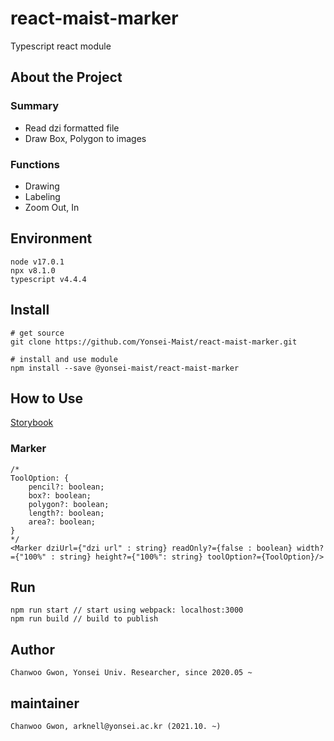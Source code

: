 # react-maist-marker
Typescript react module  

## About the Project

### Summary
- Read dzi formatted file
- Draw Box, Polygon to images

### Functions
- Drawing
- Labeling
- Zoom Out, In

## Environment
```
node v17.0.1
npx v8.1.0
typescript v4.4.4
```

## Install
```
# get source
git clone https://github.com/Yonsei-Maist/react-maist-marker.git

# install and use module
npm install --save @yonsei-maist/react-maist-marker
```

## How to Use
[Storybook](https://maist.yonsei.ac.kr/storybook/maist-marker)

### Marker
```
/*
ToolOption: {
    pencil?: boolean;
    box?: boolean;
    polygon?: boolean;
    length?: boolean;
    area?: boolean;
}
*/
<Marker dziUrl={"dzi url" : string} readOnly?={false : boolean} width?={"100%" : string} height?={"100%": string} toolOption?={ToolOption}/>
```

## Run
```
npm run start // start using webpack: localhost:3000
npm run build // build to publish
```

## Author
```
Chanwoo Gwon, Yonsei Univ. Researcher, since 2020.05 ~
```

## maintainer
```
Chanwoo Gwon, arknell@yonsei.ac.kr (2021.10. ~)
```
